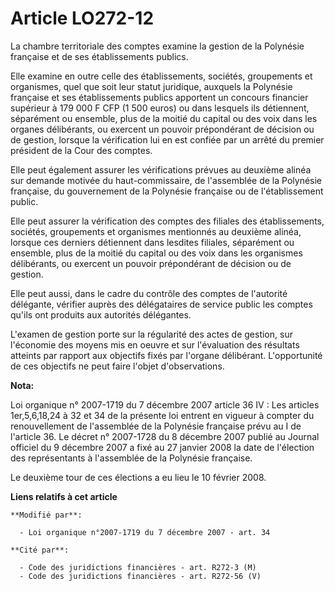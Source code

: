 # Article LO272-12

La chambre territoriale des comptes examine la gestion de la Polynésie française et de ses établissements publics. 

Elle examine en outre celle des établissements, sociétés, groupements et organismes, quel que soit leur statut juridique,
auxquels la Polynésie française et ses établissements publics apportent un concours financier supérieur à 179 000 F CFP (1
500 euros) ou dans lesquels ils détiennent, séparément ou ensemble, plus de la moitié du capital ou des voix dans les organes
délibérants, ou exercent un pouvoir prépondérant de décision ou de gestion, lorsque la vérification lui en est confiée par un
arrêté du premier président de la Cour des comptes. 

Elle peut également assurer les vérifications prévues au deuxième alinéa sur demande motivée du haut-commissaire, de
l'assemblée de la Polynésie française, du gouvernement de la Polynésie française ou de l'établissement public. 

Elle peut assurer la vérification des comptes des filiales des établissements, sociétés, groupements et organismes mentionnés
au deuxième alinéa, lorsque ces derniers détiennent dans lesdites filiales, séparément ou ensemble, plus de la moitié du
capital ou des voix dans les organismes délibérants, ou exercent un pouvoir prépondérant de décision ou de gestion. 

Elle peut aussi, dans le cadre du contrôle des comptes de l'autorité délégante, vérifier auprès des délégataires de service
public les comptes qu'ils ont produits aux autorités délégantes. 

L'examen de gestion porte sur la régularité des actes de gestion, sur l'économie des moyens mis en oeuvre et sur l'évaluation
des résultats atteints par rapport aux objectifs fixés par l'organe délibérant. L'opportunité de ces objectifs ne peut faire
l'objet d'observations.

**Nota:**

Loi organique n° 2007-1719 du 7 décembre 2007 article 36 IV : Les articles 1er,5,6,18,24 à 32 et 34 de la présente loi
entrent en vigueur à compter du renouvellement de l'assemblée de la Polynésie française prévu au I de l'article 36. Le décret
n° 2007-1728 du 8 décembre 2007 publié au Journal officiel du 9 décembre 2007 a fixé au 27 janvier 2008 la date de l'élection
des représentants à l'assemblée de la Polynésie française. 

Le deuxième tour de ces élections a eu lieu le 10 février 2008.

**Liens relatifs à cet article**

	**Modifié par**:

	  - Loi organique n°2007-1719 du 7 décembre 2007 - art. 34

	**Cité par**:

	  - Code des juridictions financières - art. R272-3 (M)
	  - Code des juridictions financières - art. R272-56 (V)
